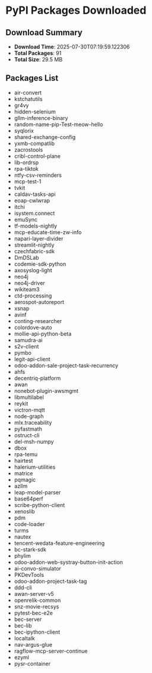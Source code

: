# PyPI Packages Downloaded

## Download Summary
- **Download Time**: 2025-07-30T07:19:59.122306
- **Total Packages**: 91
- **Total Size**: 29.5 MB

## Packages List
- air-convert
- kstchatutils
- gr4vy
- hidden-selenium
- gllm-inference-binary
- random-name-pip-Test-meow-hello
- syqlorix
- shared-exchange-config
- yxmb-compatlib
- zacrostools
- cribl-control-plane
- lib-ordrsp
- rpa-tiktok
- ntfy-csv-reminders
- mcp-test-1
- tvkit
- caldav-tasks-api
- eoap-cwlwrap
- itchi
- isystem.connect
- emuSync
- tf-models-nightly
- mcp-educate-time-zw-info
- napari-layer-divider
- streamlit-nightly
- czechfabric-sdk
- DmDSLab
- codemie-sdk-python
- axosyslog-light
- neo4j
- neo4j-driver
- wikiteam3
- ctd-processing
- aerospot-autoreport
- xsnap
- avinf
- conting-researcher
- colordove-auto
- mollie-api-python-beta
- samudra-ai
- s2v-client
- pymbo
- legit-api-client
- odoo-addon-sale-project-task-recurrency
- ahfs
- decentriq-platform
- awan
- nonebot-plugin-awsmgmt
- libmultilabel
- reykit
- victron-mqtt
- node-graph
- mlx.traceability
- pyfastmath
- ostruct-cli
- del-msh-numpy
- dbox
- rpa-temu
- hairtest
- halerium-utilities
- matrice
- pqmagic
- azllm
- leap-model-parser
- base64perf
- scribe-python-client
- xenoslib
- pdm
- code-loader
- turms
- nautex
- tencent-wedata-feature-engineering
- bc-stark-sdk
- phylim
- odoo-addon-web-systray-button-init-action
- ai-convo-simulator
- PKDevTools
- odoo-addon-project-task-tag
- ddd-cli
- awan-server-v5
- openrelik-common
- snz-movie-recsys
- pytest-bec-e2e
- bec-server
- bec-lib
- bec-ipython-client
- localtalk
- nav-argus-glue
- ragflow-mcp-server-continue
- ezyml
- pysr-container

